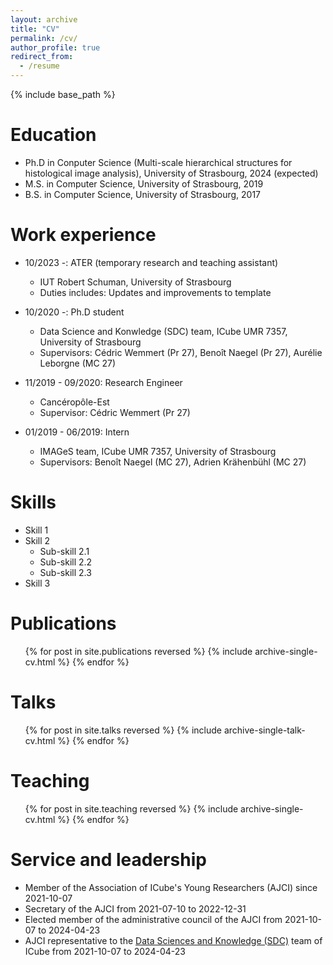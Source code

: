 ```yaml
---
layout: archive
title: "CV"
permalink: /cv/
author_profile: true
redirect_from:
  - /resume
---
```


{% include base_path %}

Education
======

* Ph.D in Conputer Science (Multi-scale hierarchical structures for histological image analysis), University of Strasbourg, 2024 (expected)
* M.S. in Computer Science, University of Strasbourg, 2019
* B.S. in Computer Science, University of Strasbourg, 2017

Work experience
======

* 10/2023 -: ATER (temporary research and teaching assistant)
  * IUT Robert Schuman, University of Strasbourg
  * Duties includes: Updates and improvements to template

* 10/2020 -: Ph.D student
  * Data Science and Konwledge (SDC) team, ICube UMR 7357, University of Strasbourg
  * Supervisors: Cédric Wemmert (Pr 27), Benoît Naegel (Pr 27), Aurélie Leborgne (MC 27)

* 11/2019 - 09/2020: Research Engineer
  * Cancéropôle-Est
  * Supervisor: Cédric Wemmert (Pr 27)

* 01/2019 - 06/2019: Intern
  * IMAGeS team, ICube UMR 7357, University of Strasbourg
  * Supervisors: Benoît Naegel (MC 27), Adrien Krähenbühl (MC 27)
  
Skills
======

* Skill 1
* Skill 2
  * Sub-skill 2.1
  * Sub-skill 2.2
  * Sub-skill 2.3
* Skill 3

Publications
======

  <ul>{% for post in site.publications reversed %}
    {% include archive-single-cv.html %}
  {% endfor %}</ul>
  
Talks
======

  <ul>{% for post in site.talks reversed %}
    {% include archive-single-talk-cv.html  %}
  {% endfor %}</ul>
  
Teaching
======

  <ul>{% for post in site.teaching reversed %}
    {% include archive-single-cv.html %}
  {% endfor %}</ul>
  
Service and leadership
======

* Member of the Association of ICube's Young Researchers (AJCI) since 2021-10-07
* Secretary of the AJCI from 2021-07-10 to 2022-12-31
* Elected member of the administrative council of the AJCI from 2021-10-07 to 2024-04-23
* AJCI representative to the [Data Sciences and Knowledge (SDC)](https://sdc.icube.unistra.fr/en/index.php/Home) team of ICube from 2021-10-07 to 2024-04-23
